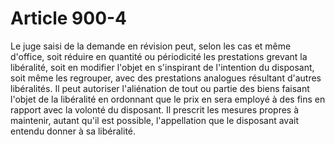 # Article 900-4

Le juge saisi de la demande en révision peut, selon les cas et même d'office, soit réduire en quantité ou périodicité les prestations grevant la libéralité, soit en modifier l'objet en s'inspirant de l'intention du disposant, soit même les regrouper, avec des prestations analogues résultant d'autres libéralités.   Il peut autoriser l'aliénation de tout ou partie des biens faisant l'objet de la libéralité en ordonnant que le prix en sera employé à des fins en rapport avec la volonté du disposant.   Il prescrit les mesures propres à maintenir, autant qu'il est possible, l'appellation que le disposant avait entendu donner à sa libéralité.